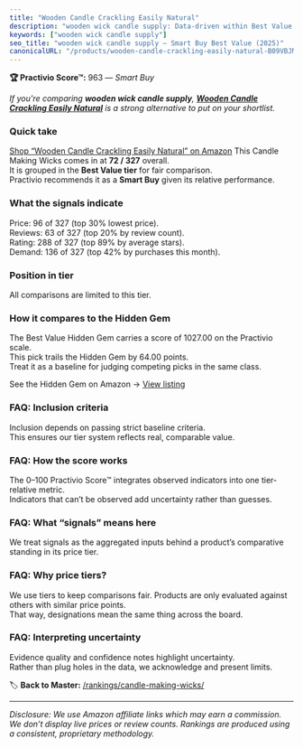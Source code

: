 ```yaml
---
title: "Wooden Candle Crackling Easily Natural"
description: "wooden wick candle supply: Data-driven within Best Value ranking using the Practivio Score™. Positioned by quality, value, demand, findability, momentum."
keywords: ["wooden wick candle supply"]
seo_title: "wooden wick candle supply — Smart Buy Best Value (2025)"
canonicalURL: "/products/wooden-candle-crackling-easily-natural-B09VBJMNCG/"
---
```


**🏆 Practivio Score™:** 963 — _Smart Buy_


*If you're comparing **wooden wick candle supply**, **[Wooden Candle Crackling Easily Natural](https://www.amazon.com/dp/B09VBJMNCG?tag=practivio-20)** is a strong alternative to put on your shortlist.*
### Quick take
[Shop “Wooden Candle Crackling Easily Natural” on Amazon](https://www.amazon.com/dp/B09VBJMNCG?tag=practivio-20)
This Candle Making Wicks comes in at **72 / 327** overall.  
It is grouped in the **Best Value tier** for fair comparison.  
Practivio recommends it as a **Smart Buy** given its relative performance.

### What the signals indicate
Price: 96 of 327 (top 30% lowest price).  
Reviews: 63 of 327 (top 20% by review count).  
Rating: 288 of 327 (top 89% by average stars).  
Demand: 136 of 327 (top 42% by purchases this month).

### Position in tier
All comparisons are limited to this tier.

### How it compares to the Hidden Gem
The Best Value Hidden Gem carries a score of 1027.00 on the Practivio scale.  
This pick trails the Hidden Gem by 64.00 points.  
Treat it as a baseline for judging competing picks in the same class.  

See the Hidden Gem on Amazon → [View listing](https://www.amazon.com/dp/B097D7S6KB?tag=practivio-20)

### FAQ: Inclusion criteria
Inclusion depends on passing strict baseline criteria.  
This ensures our tier system reflects real, comparable value.

### FAQ: How the score works
The 0–100 Practivio Score™ integrates observed indicators into one tier-relative metric.  
Indicators that can’t be observed add uncertainty rather than guesses.

### FAQ: What “signals” means here
We treat signals as the aggregated inputs behind a product’s comparative standing in its price tier.

### FAQ: Why price tiers?
We use tiers to keep comparisons fair. Products are only evaluated against others with similar price points.  
That way, designations mean the same thing across the board.

### FAQ: Interpreting uncertainty
Evidence quality and confidence notes highlight uncertainty.  
Rather than plug holes in the data, we acknowledge and present limits.


🏷️ **Back to Master:** [/rankings/candle-making-wicks/](/rankings/candle-making-wicks/)

---
_Disclosure: We use Amazon affiliate links which may earn a commission. We don’t display live prices or review counts. Rankings are produced using a consistent, proprietary methodology._
